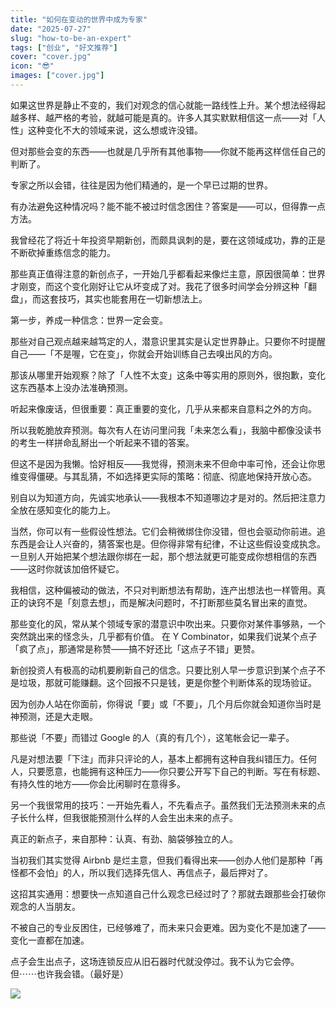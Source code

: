 ```yaml
---
title: "如何在变动的世界中成为专家"
date: "2025-07-27"
slug: "how-to-be-an-expert"
tags: ["创业", "好文推荐"]
cover: "cover.jpg"
icon: "😎"
images: ["cover.jpg"]
---
```

如果这世界是静止不变的，我们对观念的信心就能一路线性上升。某个想法经得起越多样、越严格的考验，就越可能是真的。许多人其实默默相信这一点——对「人性」这种变化不大的领域来说，这么想或许没错。



但对那些会变的东西——也就是几乎所有其他事物——你就不能再这样信任自己的判断了。



专家之所以会错，往往是因为他们精通的，是一个早已过期的世界。



有办法避免这种情况吗？能不能不被过时信念困住？答案是——可以，但得靠一点方法。



我曾经花了将近十年投资早期新创，而颇具讽刺的是，要在这领域成功，靠的正是不断砍掉重练信念的能力。



那些真正值得注意的新创点子，一开始几乎都看起来像烂主意，原因很简单：世界才刚变，而这个变化刚好让它从坏变成了对。我花了很多时间学会分辨这种「翻盘」，而这套技巧，其实也能套用在一切新想法上。



第一步，养成一种信念：世界一定会变。



那些对自己观点越来越笃定的人，潜意识里其实是认定世界静止。只要你不时提醒自己——「不是喔，它在变」，你就会开始训练自己去嗅出风的方向。



那该从哪里开始观察？除了「人性不太变」这条中等实用的原则外，很抱歉，变化这东西基本上没办法准确预测。



听起来像废话，但很重要：真正重要的变化，几乎从来都来自意料之外的方向。



所以我乾脆放弃预测。每次有人在访问里问我「未来怎么看」，我脑中都像没读书的考生一样拼命乱掰出一个听起来不错的答案。



但这不是因为我懒。恰好相反——我觉得，预测未来不但命中率可怜，还会让你思维变得僵硬。与其乱猜，不如选择更实际的策略：彻底、彻底地保持开放心态。



别自以为知道方向，先诚实地承认——我根本不知道哪边才是对的。然后把注意力全放在感知变化的能力上。



当然，你可以有一些假设性想法。它们会稍微绑住你没错，但也会驱动你前进。追东西是会让人兴奋的，猜答案也是。但你得非常有纪律，不让这些假设变成执念。
一旦别人开始把某个想法跟你绑在一起，那个想法就更可能变成你想相信的东西——这时你就该加倍怀疑它。



我相信，这种偏被动的做法，不只对判断想法有帮助，连产出想法也一样管用。真正的诀窍不是「刻意去想」，而是解决问题时，不打断那些莫名冒出来的直觉。



那些变化的风，常从某个领域专家的潜意识中吹出来。只要你对某件事够熟，一个突然跳出来的怪念头，几乎都有价值。
在 Y Combinator，如果我们说某个点子「疯了点」，那通常是称赞——搞不好还比「这点子不错」更赞。



新创投资人有极高的动机要刷新自己的信念。只要比别人早一步意识到某个点子不是垃圾，那就可能赚翻。这个回报不只是钱，更是你整个判断体系的现场验证。



因为创办人站在你面前，你得说「要」或「不要」，几个月后你就会知道你当时是神预测，还是大走眼。



那些说「不要」而错过 Google 的人（真的有几个），这笔帐会记一辈子。



凡是对想法要「下注」而非只评论的人，基本上都拥有这种自我纠错压力。任何人，只要愿意，也能拥有这种压力——你只要公开写下自己的判断。写在有标题、有持久性的地方——你会比闲聊时在意得多。



另一个我很常用的技巧：一开始先看人，不先看点子。虽然我们无法预测未来的点子长什么样，但我很能预测什么样的人会生出未来的点子。



真正的新点子，来自那种：认真、有劲、脑袋够独立的人。



当初我们其实觉得 Airbnb 是烂主意，但我们看得出来——创办人他们是那种「再怪都不会怕」的人，所以我们选择先信人、再信点子，最后押对了。



这招其实通用：想要快一点知道自己什么观念已经过时了？那就去跟那些会打破你观念的人当朋友。



不被自己的专业反困住，已经够难了，而未来只会更难。因为变化不是加速了——变化一直都在加速。



点子会生出点子，这场连锁反应从旧石器时代就没停过。我不认为它会停。
但⋯⋯也许我会错。（最好是）




![](https://prod-files-secure.s3.us-west-2.amazonaws.com/112d0858-5090-4d34-a606-b75eb8d65fd2/46476355-9cf3-4e99-9b7a-3531bc426380/1000202064.png?X-Amz-Algorithm=AWS4-HMAC-SHA256&X-Amz-Content-Sha256=UNSIGNED-PAYLOAD&X-Amz-Credential=ASIAZI2LB466SEYWHXBB%2F20251003%2Fus-west-2%2Fs3%2Faws4_request&X-Amz-Date=20251003T234247Z&X-Amz-Expires=3600&X-Amz-Security-Token=IQoJb3JpZ2luX2VjELf%2F%2F%2F%2F%2F%2F%2F%2F%2F%2FwEaCXVzLXdlc3QtMiJGMEQCIGe5oo7eMEJwBLxpRKJIMOfGoMUveBbYz7KofwEwCYeLAiAJgk00OLW8yYUG6kbDzWV45SlIQo5mtshXlPH%2FL3Pwbyr%2FAwhQEAAaDDYzNzQyMzE4MzgwNSIMopA%2Blw3YnI%2F5t8uqKtwDo9P7avT%2F1pqzNqeV35y%2BhXaEpEh5ht0NyHjRfehIFI21MRbzFZCZXjRcVov55oK5qu4Sg3csAVJgi3AvQ7XaC4KZaxl0t%2B2%2FTK0I%2Fxg0Msxazfm71LcRFCMMPX5zQOVLSiOJ%2Bwn1e5swprMbmraav2IYedXnuT8Z876Dgw1YMGXQl678IDaNin8x%2FM6fgSqQR5YanIM4H4LVjJlJrtBWvhL7ATOUHcnbi1DojgZu%2B5yMu29e7rGnLR27ZI6qkeuwOSRbPUN%2F%2Fx5iG0qjroHYQZwFujYpMfduMVCsbouYcZqi92MCIGYvTgvR%2FPk4fLF28QDqz2yt8ykSCNjml5oGXHZQMToCGiXBNwhZ%2B9T%2BuQFt%2Fyee4TZVaM6eFznUmOwU%2BcR5DbhHx%2BtXvmEfBbXwumYEqS41oZNpVqPRoA2TqqltZ%2FtDPNrdhoo2Ja%2F2Rp0EGMlIlD6Mgz5PBdyXIAiF3SwCOCOGcUzFYbZjvfqIiecOO29R8CAp9%2FX1gYb7CUKRwegRPq8TL927qc2aXb4ofz80SZgVERYcusd3UwVen94fc%2FSH6lPq2NAQgjLkEP2OaNQHsw%2Fj0qf3XYmnAOQqR6SMj3exQYSIi6Rxzj4LUgIzue23vPr36cKnV50w3K%2BBxwY6pgGf%2B%2FDQBpE6suI5NLDru23A45uunht%2F20FPeSkgEfLzQh9DAjL4Qev6ZV8bDZwn%2BBGkLTXINULTPK5XkL3bcqzkmjCSQvu590RI4muiR2Z5ugUwrIChAAjfzIL%2BdtTMe7dgXv1USdJakr2URyYK2bMg9XGBpqZfExkDcsRKYByi3Rsk6yOqq%2FxKliE8Sq7TfZTzqlbkgu7RuBBnDyJoAA0qv0WTWetW&X-Amz-Signature=8e413a1558c306926df9e54777dc9f47857a0ba5720427c759d05b9a5bcf2f7d&X-Amz-SignedHeaders=host&x-amz-checksum-mode=ENABLED&x-id=GetObject)

